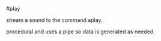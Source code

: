 #play

stream a sound to the command aplay.

procedural and uses a pipe so data is generated as needed. 
